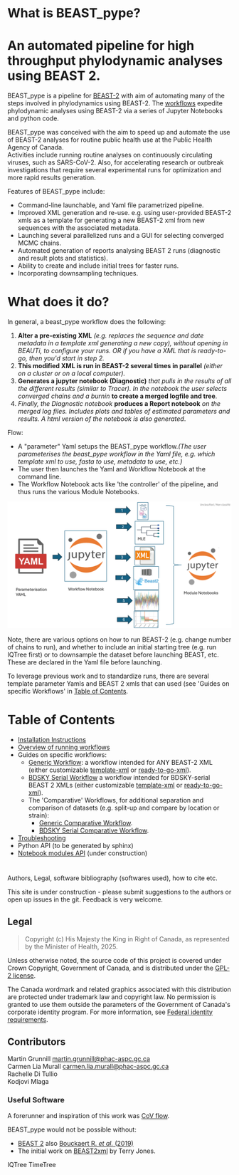 # What is **BEAST_pype**?  
# An automated pipeline for high throughput phylodynamic analyses using BEAST 2.

BEAST_pype is a pipeline for [BEAST-2](https://www.beast2.org/) with aim of 
automating many of the steps involved in phylodynamics using BEAST-2. The [workflows](Overview-of-running-workflows.md)
expedite phylodynamic analyses using BEAST-2 via a series of Jupyter Notebooks and python code. 

BEAST_pype was conceived with the aim to speed up and automate the use of BEAST-2 analyses for routine public health use at the Public Health Agency of Canada.  
Activities include running routine analyses on continuously circulating viruses, such as SARS-CoV-2. Also, for accelerating research or outbreak investigations that require several experimental runs for optimization and more rapid results generation.  

Features of BEAST_pype include:  
* Command-line launchable, and Yaml file parametrized pipeline.
* Improved XML generation and re-use. e.g. using user-provided BEAST-2 xmls as a template for generating a new BEAST-2 xml
   from new sequences with the associated metadata.
* Launching several parallelized runs and a GUI for selecting converged MCMC chains.
* Automated generation of reports analysing BEAST 2 runs (diagnostic and result plots and statistics).
* Ability to create and include initial trees for faster runs.
* Incorporating downsampling techniques.

# What does it do?
In general, a beast_pype workflow does the following:  
   1. **Alter a pre-existing XML** _(e.g. replaces the sequence and date metadata in a template xml generating a new copy), without opening in BEAUTi, to configure your runs.  OR if you have a XML that is ready-to-go, then you'd start in step 2._
   2. **This modified XML is run in BEAST-2 several times in parallel** _(either on a cluster or on a local computer)._
   3. **Generates a jupyter notebook (Diagnostic)** _that pulls in the results of all the different results (similar to Tracer). In the notebook 
the user selects converged chains and a burnin_ **to create a merged logfile and tree**.  
   4. _Finally, the Diagnostic notebook_ **produces a Report notebook** _on the merged log files. Includes plots and tables of estimated 
parameters and results. A html version of the notebook is also generated_.

Flow:
- A "parameter" Yaml setups the BEAST_pype workflow._(The user parameterises the beast_pype workflow in the Yaml file, e.g. which template xml to use, fasta to use, 
metadata to use, etc.)_
- The user then launches the Yaml and Workflow Notebook at the command line.  
- The Workflow Notebook acts like 'the controller' of the pipeline, and thus runs the various Module Notebooks.
  
![General_Workflow_Running.png](image_files/General_Workflow_Running.png)

Note, there are various options on how to run BEAST-2 (e.g. change number of chains to run), and whether to include an initial starting 
tree (e.g. run IQTree first) or to downsample the dataset before launching BEAST, etc. These are declared in the Yaml file before launching.  

To leverage previous work and to standardize runs, there are several template parameter Yamls and BEAST 2 xmls that can used (see 'Guides on specific Workflows' in [Table of Contents](#table-of-contents).  


# Table of Contents

* [Installation Instructions](Installation-Instructions.md)
* [Overview of running workflows](Overview-of-running-workflows.md)
* Guides on specific workflows:
  - [Generic Workflow](Generic-Workflow.md): a workflow intended for ANY BEAST-2 XML (either customizable [template-xml](Glossary-of-Terms.md#template-xml) or [ready-to-go-xml](Glossary-of-Terms.md#ready-to-go-xml)).
  - [BDSKY Serial Workflow](BDSKY-Serial-Workflow.md) a workflow intended for BDSKY-serial BEAST 2 XMLs (either customizable [template-xml](Glossary-of-Terms.md#template-xml) or [ready-to-go-xml](Glossary-of-Terms.md#ready-to-go-xml)).
  - The 'Comparative' Workflows, for additional separation and comparison of datasets (e.g. split-up and compare by location or strain):
    - [Generic Comparative Workflow](Generic-Comparative-Workflow.md).
    - [BDSKY Serial Comparative Workflow](BDSKY-Serial-Comparative-Workflow.md).
* [Troubleshooting](Troubleshooting.md)
* Python API (to be  generated by sphinx)
* [Notebook modules API](Notebook-modules-API.md) (under construction)


# 
Authors, Legal, software bibliography (softwares used), how to cite etc.

This site is under construction - please submit suggestions to the authors or open up issues in the git. Feedback is very welcome. 

## Legal
           
> Copyright (c) His Majesty the King in Right of Canada, as represented by the 
> Minister of Health, 2025.

Unless otherwise noted, the source code of this project is covered under Crown Copyright, Government of Canada, and is distributed under the [GPL-2 license](LICENSE).

The Canada wordmark and related graphics associated with this distribution are protected under trademark law and copyright law. No permission is granted to use them outside the parameters of the Government of Canada's corporate identity program. For more information, see [Federal identity requirements](https://www.canada.ca/en/treasury-board-secretariat/topics/government-communications/federal-identity-requirements.html).

## Contributors

Martin Grunnill [martin.grunnill@phac-aspc.gc.ca](mailto:martin.grunnill@phac-aspc.gc.ca)  
Carmen Lia Murall [carmen.lia.murall@phac-aspc.gc.ca](mailto:carmen.lia.murall@phac-aspc.gc.ca)   
Rachelle Di Tullio   
Kodjovi Mlaga  

### Useful Software

A forerunner and inspiration of this work was [CoV flow](https://gitlab.in2p3.fr/ete/CoV-flow).

BEAST_pype would not be possible without:
* [BEAST 2](https://www.beast2.org/) also [Bouckaert R. *et al.* (2019)](https://journals.plos.org/ploscompbiol/article?id=10.1371/journal.pcbi.1006650)
* The initial work on [BEAST2xml](https://github.com/acorg/beast2-xml/tree/master) by Terry Jones.

IQTree
TimeTree
  

